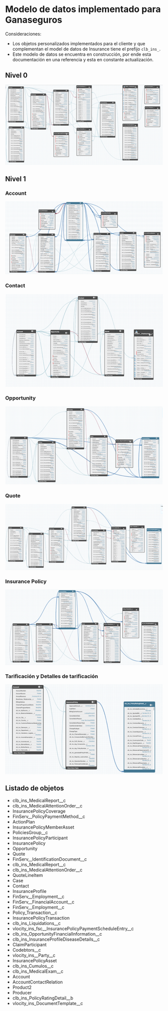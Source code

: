 # Modelo de datos implementado para Ganaseguros

Consideraciones:

-   Los objetos personalizados implementados para el cliente y que complementan el model de datos de Insurance tiene el prefijo `clb_ins_`.
-   Este modelo de datos se encuentra en construcción, por ende esta documentación en una referencia y esta en constante actualización.

## Nivel 0

![Modelo de datos](/images/Screenshot%202023-04-04%20at%209.14.31%20AM.png)

## Nivel 1

### Account

![Modelo de datos nivel 1 - Explosión de Account y sus relaciones](/images/Screenshot%202023-04-04%20at%209.27.46%20AM.png)

### Contact

![Modelo de datos nivel 1 - Explosión de Contact y sus relaciones](/images/Screenshot%202023-04-04%20at%209.32.52%20AM.png)

### Opportunity

![Modelo de datos nivel 1 - Explosión de Opportunity y sus relaciones](/images/Screenshot%202023-04-04%20at%209.35.33%20AM.png)

### Quote

![Modelo de datos nivel 1 - Explosión de Quote y sus relaciones](/images/Screenshot%202023-04-04%20at%209.40.35%20AM.png)

### Insurance Policy

![Modelo de datos nivel 1 - Explosión de Insurance Policy y sus relaciones](/images/Screenshot%202023-04-04%20at%209.44.51%20AM.png)

### Tarificación y Detalles de tarificación

![Modelo de datos nivel 1 - Detalles de tarificación e historico de tarificaciones](/images/Screenshot%202023-04-11%20at%208.10.19%20AM.png)

## Listado de objetos

-   clb_ins_MedicalReport\_\_c
-   clb_ins_MedicalAttentionOrder\_\_c
-   InsurancePolicyCoverage
-   FinServ\_\_PolicyPaymentMethod\_\_c
-   ActionPlan
-   InsurancePolicyMemberAsset
-   PoliciesGroup\_\_c
-   InsurancePolicyParticipant
-   InsurancePolicy
-   Opportunity
-   Quote
-   FinServ\_\_IdentificationDocument\_\_c
-   clb_ins_MedicalReport\_\_c
-   clb_ins_MedicalAttentionOrder\_\_c
-   QuoteLineItem
-   Case
-   Contact
-   InsuranceProfile
-   FinServ\_\_Employment\_\_c
-   FinServ\_\_FinancialAccount\_\_c
-   FinServ\_\_Employment\_\_c
-   Policy_Transaction\_\_c
-   InsurancePolicyTransaction
-   clb_ins_Liquidations\_\_c
-   vlocity_ins_fsc\_\_InsurancePolicyPaymentScheduleEntry\_\_c
-   clb_ins_OpportunityFinancialInformation\_\_c
-   clb_ins_InsuranceProfileDiseaseDetails\_\_c
-   ClaimParticipant
-   Codebtors\_\_c
-   vlocity_ins\_\_Party\_\_c
-   InsurancePolicyAsset
-   clb_ins_Cumulos\_\_c
-   clb_ins_MedicalExam\_\_c
-   Account
-   AccountContactRelation
-   Product2
-   Producer
-   clb_ins_PolicyRatingDetail\_\_b
-   vlocity_ins_DocumentTemplate\_\_c
